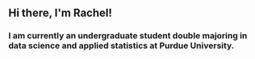 ## Hi there, I'm Rachel!
### I am currently an undergraduate student double majoring in data science and applied statistics at Purdue University.
